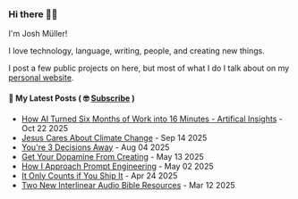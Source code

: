 ### Hi there 👋🏻

I'm Josh Müller!

I love technology, language, writing, people, and creating new things.

I post a few public projects on here, but most of what I do I talk about on my [personal website](https://joshmuller.ca).




#### 📝 My Latest Posts ( 🤓 [Subscribe](https://joshmuller.ca/subscribe) )

<!-- BLOG-POST-LIST:START -->
- [How AI Turned Six Months of Work into 16 Minutes - Artifical Insights](https://joshmuller.ca/writings/2025/artificial-insights/) - Oct 22 2025
- [Jesus Cares About Climate Change](https://joshmuller.ca/writings/2025/climate-change/) - Sep 14 2025
- [You&#39;re 3 Decisions Away](https://joshmuller.ca/writings/2025/3-decisions-away/) - Aug 04 2025
- [Get Your Dopamine From Creating](https://joshmuller.ca/writings/2025/dopamine/) - May 13 2025
- [How I Approach Prompt Engineering](https://joshmuller.ca/writings/2025/how-i-prompt-engineer/) - May 02 2025
- [It Only Counts if You Ship It](https://joshmuller.ca/writings/2025/it-only-counts-if-you-ship-it/) - Apr 24 2025
- [Two New Interlinear Audio Bible Resources](https://joshmuller.ca/writings/2025/more-interlinears/) - Mar 12 2025<!-- BLOG-POST-LIST:END -->



<!--
**theJoshMuller/theJoshMuller** is a ✨ _special_ ✨ repository because its `README.md` (this file) appears on your GitHub profile.

Here are some ideas to get you started:

- 🔭 I’m currently working on ...
- 🌱 I’m currently learning ...
- 👯 I’m looking to collaborate on ...
- 🤔 I’m looking for help with ...
- 💬 Ask me about ...
- 📫 How to reach me: ...
- 😄 Pronouns: ...
- ⚡ Fun fact: ...
-->
